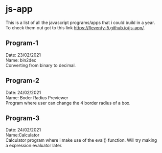 # js-app
This is a list of all the javascript programs/apps that i could build in a year. To check them out got to this link 
https://fleventy-5.github.io/js-app/. 
## Program-1
Date: 23/02/2021<br>
Name: bin2dec<br>
Converting from binary to decimal.

## Program-2
Date: 24/02/2021<br>
Name: Boder Radius Previewer<br>
Program where user can change the 4 border radius of a box.
 
## Program-3
Date: 24/02/2021<br>
Name:Calculator<br>
Calculator program where i make use of the eval() function. Will try making a expression evaluator later.